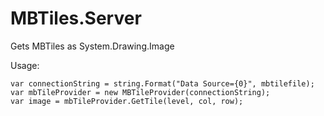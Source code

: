 MBTiles.Server
==============

Gets MBTiles as System.Drawing.Image

Usage:
```
var connectionString = string.Format("Data Source={0}", mbtilefile);
var mbTileProvider = new MBTileProvider(connectionString);
var image = mbTileProvider.GetTile(level, col, row);
```

